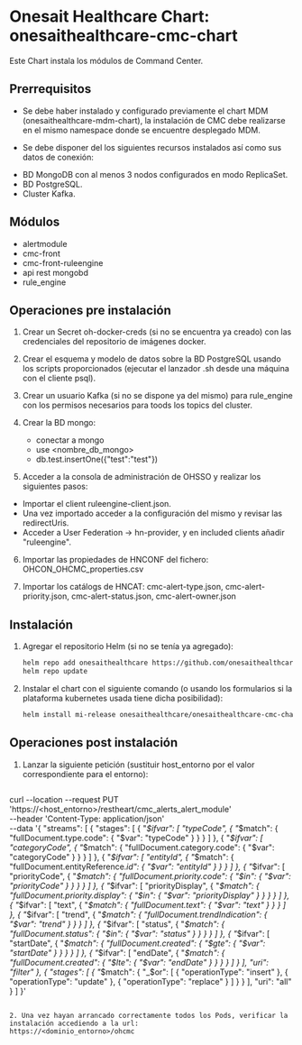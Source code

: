 # Onesait Healthcare Chart: onesaithealthcare-cmc-chart

Este Chart instala los módulos de Command Center.

## Prerrequisitos

- Se debe haber instalado y configurado previamente el chart MDM (onesaithealthcare-mdm-chart), la instalación de CMC
  debe realizarse en el mismo namespace donde se encuentre desplegado MDM.

- Se debe disponer del los siguientes recursos instalados así como sus datos de conexión:
* BD MongoDB con al menos 3 nodos configurados en modo ReplicaSet.
* BD PostgreSQL.
* Cluster Kafka.
  
## Módulos

- alertmodule
- cmc-front
- cmc-front-ruleengine
- api rest mongobd
- rule_engine

## Operaciones pre instalación

1. Crear un Secret oh-docker-creds (si no se encuentra ya creado) con las credenciales del repositorio de imágenes docker.

2. Crear el esquema y modelo de datos sobre la BD PostgreSQL usando los scripts proporcionados (ejecutar el lanzador .sh desde una máquina con el cliente psql).

3. Crear un usuario Kafka (si no se dispone ya del mismo) para rule_engine con los permisos necesarios para toods los topics del cluster.

4. Crear la BD mongo:
   - conectar a mongo
   - use <nombre_db_mongo>
   - db.test.insertOne({"test":"test"})
   
5. Acceder a la consola de administración de OHSSO y realizar los siguientes pasos:
- Importar el client ruleengine-client.json.
- Una vez importado acceder a la configuración del mismo y revisar las redirectUris.
- Acceder a User Federation -> hn-provider, y en included clients añadir "ruleengine".

6. Importar las propiedades de HNCONF del fichero: OHCON_OHCMC_properties.csv

7. Importar los catálogs de HNCAT: cmc-alert-type.json, cmc-alert-priority.json, cmc-alert-status.json, cmc-alert-owner.json




## Instalación

1. Agregar el repositorio Helm (si no se tenía ya agregado):
   ```sh
   helm repo add onesaithealthcare https://github.com/onesaithealthcare/onesaithealthcare-charts
   helm repo update
   ```

2. Instalar el chart con el siguiente comando (o usando los formularios si la plataforma kubernetes usada tiene dicha posibilidad):
   ```sh
   helm install mi-release onesaithealthcare/onesaithealthcare-cmc-chart --namespace oh-modules
   ```

## Operaciones post instalación

1. Lanzar la siguiente petición (sustituir host_entorno por el valor correspondiente para el entorno):
   ```sh
curl --location --request PUT 'https://<host_entorno>/restheart/cmc_alerts_alert_module' \
--header 'Content-Type: application/json' \
--data '{
      "streams": [
        {
          "stages": [
            { "_$ifvar": [ "typeCode", { "_$match": { "fullDocument.type.code": { "$var": "typeCode" } } } ] },
            { "_$ifvar": [ "categoryCode", { "_$match": { "fullDocument.category.code": { "$var": "categoryCode" } } } ] },
            { "_$ifvar": [ "entityId", { "_$match": { "fullDocument.entityReference._id": { "$var": "entityId" } } } ] },
            {
              "_$ifvar": [
                "priorityCode",
                { "_$match": { "fullDocument.priority.code": { "$in": { "$var": "priorityCode" } } } }
              ]
            },
            {
              "_$ifvar": [
                "priorityDisplay",
                { "_$match": { "fullDocument.priority.display": { "$in": { "$var": "priorityDisplay" } } } }
              ]
            },
            { "_$ifvar": [ "text", { "_$match": { "fullDocument.text": { "$var": "text" } } } ] },
            { "_$ifvar": [ "trend", { "_$match": { "fullDocument.trendIndication": { "$var": "trend" } } } ] },
            {
              "_$ifvar": [
                "status",
                { "_$match": { "fullDocument.status": { "$in": { "$var": "status" } } } }
              ]
            },
            {
              "_$ifvar": [
                "startDate",
                { "_$match": { "fullDocument.created": { "$gte": { "$var": "startDate" } } } }
              ]
            },
            {
              "_$ifvar": [
                "endDate",
                { "_$match": { "fullDocument.created": { "$lte": { "$var": "endDate" } } } }
              ]
            }
          ],
          "uri": "filter"
        },
        {
          "stages": [
            {
              "_$match": {
                "_$or": [
                  { "operationType": "insert" },
                  { "operationType": "update" },
                  { "operationType": "replace" }
                ]
              }
            }
          ],
          "uri": "all"
        }
      ]
    }'
   ```

2. Una vez hayan arrancado correctamente todos los Pods, verificar la instalación accediendo a la url:
https://<dominio_entorno>/ohcmc







